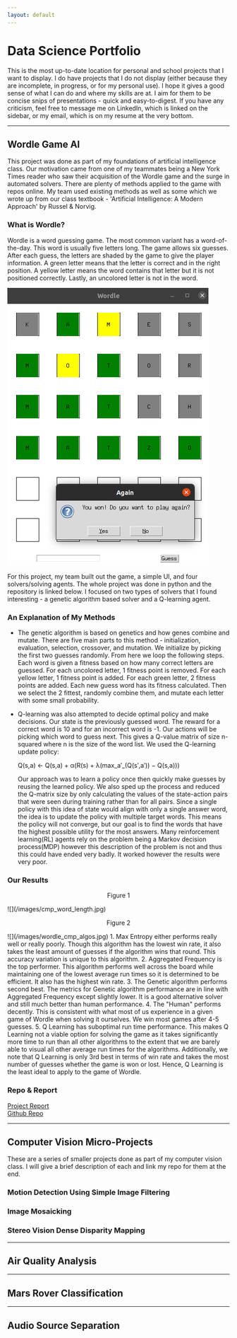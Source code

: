 ```yaml
---
layout: default
---
```

# Data Science Portfolio

This is the most up-to-date location for personal and school projects that I want to display. I do have projects that I do not display (either because they are incomplete, in progress, or for my personal use). I hope it gives a good sense of what I can do and where my skills are at. I aim for them to be concise snips of presentations - quick and easy-to-digest. If you have any criticism, feel free to message me on LinkedIn, which is linked on the sidebar, or my email, which is on my resume at the very bottom.

<hr />

## Wordle Game AI

This project was done as part of my foundations of artificial intelligence class. Our motivation came from one of my teammates being a New York Times reader who saw their acquisition of the Wordle game and the surge in automated solvers. There are plenty of methods applied to the game with repos online. My team used existing methods as well as some which we wrote up from our class textbook - 'Artificial Intelligence: A Modern Approach' by Russel & Norvig.

### What is Wordle?

Wordle is a word guessing game. The most common variant has a word-of-the-day. This word is usually five letters long. The game allows six guesses. After each guess, the letters are shaded by the game to give the player information. A green letter means that the letter is correct and in the right position. A yellow letter means the word contains that letter but it is not positioned correctly. Lastly, an uncolored letter is not in the word.

![](/images/game_example.png)

For this project, my team built out the game, a simple UI, and four solvers/solving agents. The whole project was done in python and the repository is linked below. I focused on two types of solvers that I found interesting - a genetic algorithm based solver and a Q-learning agent.

### An Explanation of My Methods

- The genetic algorithm is based on genetics and how genes combine and mutate. There are five main parts to this method - initialization, evaluation, selection, crossover, and mutation. We initialize by picking the first two guesses randomly. From here we loop the following steps. Each word is given a fitness based on how many correct letters are guessed. For each uncolored letter, 1 fitness point is removed. For each yellow letter, 1 fitness point is added. For each green letter, 2 fitness points are added. Each new guess word has its fitness calculated. Then we select the 2 fittest, randomly combine them, and mutate each letter with some small probability.

- Q-learning was also attempted to decide optimal policy and make decisions. Our state is the previously guessed word. The reward for a correct word is 10 and for an incorrect word is -1. Our actions will be picking which word to guess next. This gives a Q-value matrix of size n-squared where n is the size of the word list. We used the Q-learning update policy:

  Q(s,a) ← Q(s,a) + α(R(s) + λ(max_a′_(Q(s′,a′)) − Q(s,a)))

  Our approach was to learn a policy once then quickly make guesses by reusing the learned policy. We also sped up the process and reduced the Q-matrix size by only calculating the values of the state-action pairs that were seen during training rather than for all pairs. Since a single policy with this idea of state would align with only a single answer word, the idea is to update the policy with multiple target words. This means the policy will not converge, but our goal is to find the words that have the highest possible utility for the most answers. Many reinforcement learning(RL) agents rely on the problem being a Markov decision process(MDP) however this description of the problem is not and thus this could have ended very badly. It worked however the results were very poor.

### Our Results  
<p align="center">Figure 1</p>  
![](/images/cmp_word_length.jpg)  
<p align="center">Figure 2</p>  
![](/images/wordle_cmp_algos.jpg)  
1. Max Entropy either performs really well or really poorly. Though this algorithm has the lowest win rate, it also takes the least amount of guesses if the algorithm wins that round. This accuracy variation is unique to this algorithm.
2. Aggregated Frequency is the top performer. This algorithm performs well across the board while maintaining one of the lowest average run times so it is determined to be efficient. It also has the highest win rate.
3. The Genetic algorithm performs second best. The metrics for Genetic algorithm performance are in line with Aggregated Frequency except slightly lower. It is a good alternative solver and still much better than human performance.
4. The "Human" performs decently. This is consistent with what most of us experience in a given game of Wordle when solving it ourselves. We win most games after 4-5 guesses.
5. Q Learning has suboptimal run time performance. This makes Q Learning not a viable option for solving the game as it takes significantly more time to run than all other algorithms to the extent that we are barely able to visual all other average run times for the algorithms. Additionally, we note that Q Learning is only 3rd best in terms of win rate and takes the most number of guesses whether the game is won or lost. Hence, Q Learning is the least ideal to apply to the game of Wordle.

### Repo & Report
<a href="/pdfs/Priyank_Shelat_Team8_Project_Report.pdf" target="_blank">Project Report</a>  
<a href="https://github.com/emilyjcosta5/AI-Final-Project" target="_blank">Github Repo</a>

<hr />

## Computer Vision Micro-Projects
These are a series of smaller projects done as part of my computer vision class. I will give a brief description of each and link my repo for them at the end.

### Motion Detection Using Simple Image Filtering

### Image Mosaicking

### Stereo Vision Dense Disparity Mapping

<hr />

## Air Quality Analysis

<hr />

## Mars Rover Classification

<hr />

## Audio Source Separation
